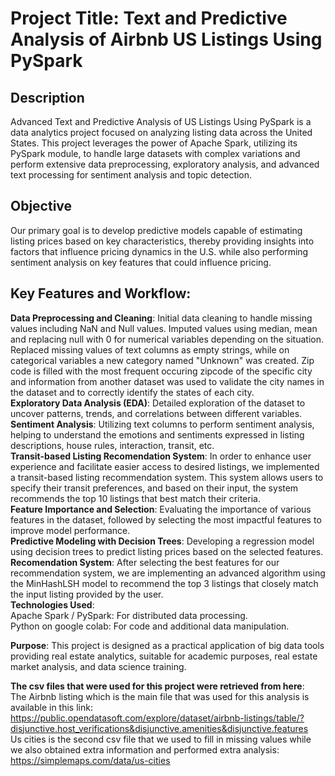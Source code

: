 # Project Title: Text and Predictive Analysis of Airbnb US Listings Using PySpark

## Description
Advanced Text and Predictive Analysis of US Listings Using PySpark is a data analytics project focused on analyzing listing data across the United States. This project leverages the power of Apache Spark, utilizing its PySpark module, to handle large datasets with complex variations and perform extensive data preprocessing, exploratory analysis, and advanced text processing for sentiment analysis and topic detection.

## Objective
Our primary goal is to develop predictive models capable of estimating listing prices based on key characteristics, thereby providing insights into factors that influence pricing dynamics in the U.S. while also performing sentiment analysis on key features that could influence pricing.

## Key Features and Workflow:  
**Data Preprocessing and Cleaning**: Initial data cleaning to handle missing values including NaN and Null values. Imputed values using median, mean and replacing null with 0 for numerical variables depending on the situation. Replaced missing values of text columns as empty strings, while on categorical variables a new category named "Unknown" was created. Zip code is filled with the most frequent occuring zipcode of the specific city and information from another dataset was used to validate the city names in the dataset and to correctly identify the states of each city.  
**Exploratory Data Analysis (EDA)**: Detailed exploration of the dataset to uncover patterns, trends, and correlations between different variables.  
**Sentiment Analysis**: Utilizing text columns to perform sentiment analysis, helping to understand the emotions and sentiments expressed in listing descriptions, house rules, interaction, transit, etc.  
**Transit-based Listing Recomendation System**: In order to enhance user experience and facilitate easier access to desired listings, we implemented a transit-based listing recommendation system. This system allows users to specify their transit preferences, and based on their input, the system recommends the top 10 listings that best match their criteria.  
**Feature Importance and Selection**: Evaluating the importance of various features in the dataset, followed by selecting the most impactful features to improve model performance.  
**Predictive Modeling with Decision Trees**: Developing a regression model using decision trees to predict listing prices based on the selected features.  
**Recomendation System**: After selecting the best features for our recommendation system, we are implementing an advanced algorithm using the MinHashLSH model to recommend the top 3 listings that closely match the input listing provided by the user.  
**Technologies Used**:  
Apache Spark / PySpark: For distributed data processing.  
Python on google colab: For code and additional data manipulation.  

**Purpose**: This project is designed as a practical application of big data tools providing real estate analytics, suitable for academic purposes, real estate market analysis, and data science training.  
  
**The csv files that were used for this project were retrieved from here**:  
The Airbnb listing which is the main file that was used for this analysis is available in this link: https://public.opendatasoft.com/explore/dataset/airbnb-listings/table/?disjunctive.host_verifications&disjunctive.amenities&disjunctive.features  
Us cities is the second csv file that we used to fill in missing values while we also obtained extra information and performed extra analysis:  https://simplemaps.com/data/us-cities  
